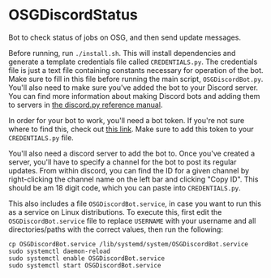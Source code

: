 # OSGDiscordStatus
Bot to check status of jobs on OSG, and then send update messages.

Before running, run `./install.sh`. This will install dependencies and generate a template 
credentials file called `CREDENTIALS.py`. The credentials file is just a text file containing 
constants necessary for operation of the bot. Make sure to fill in this file before running 
the main script, `OSGDiscordBot.py`. You'll also need to make sure you've added the bot to your
Discord server. You can find more information about making Discord bots and adding them to servers in [the discord.py reference manual](https://discordpy.readthedocs.io/en/stable/discord.html).

In order for your bot to work, you'll need a bot token. If you're not sure where to find this, check out
[this link](https://www.writebots.com/discord-bot-token/#:~:text=A%20Discord%20Bot%20Token%20is,Discord%20Bot%20Token%20with%20anyone.).
Make sure to add this token to your `CREDENTIALS.py` file.

You'll also need a discord server to add the bot to. Once you've created a server, you'll have to specify a channel for the bot to post its 
regular updates. From within discord, you can find the ID for a given channel by right-clicking the channel name on the left bar and clicking "Copy ID".
This should be am 18 digit code, which you can paste into `CREDENTIALS.py`.

This also includes a file `OSGDiscordBot.service`, in case you want to run this as a service on
Linux distributions. To execute this, first edit the `OSGDiscordBot.service` file to replace
`USERNAME` with your username and all directories/paths with the correct values, then run the following:

```
cp OSGDiscordBot.service /lib/systemd/system/OSGDiscordBot.service
sudo systemctl daemon-reload
sudo systemctl enable OSGDiscordBot.service
sudo systemctl start OSGDiscordBot.service
```
